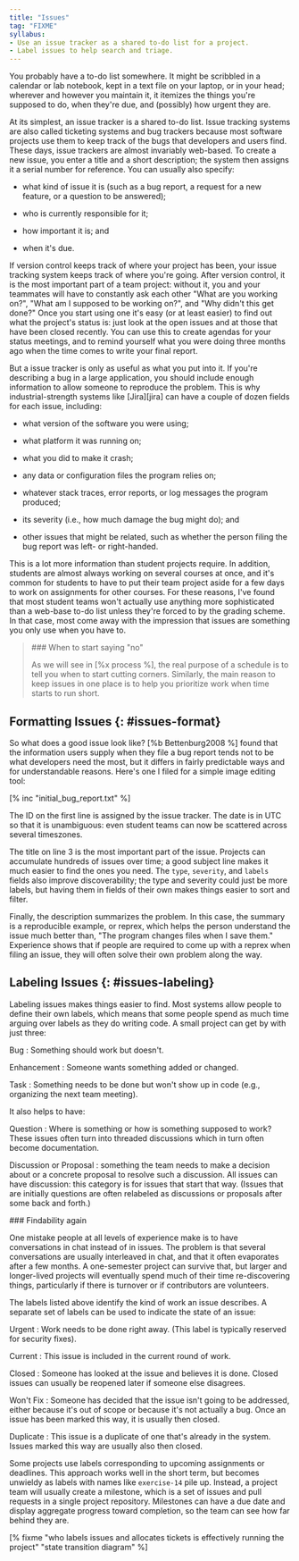```yaml
---
title: "Issues"
tag: "FIXME"
syllabus:
- Use an issue tracker as a shared to-do list for a project.
- Label issues to help search and triage.
---
```


You probably have a to-do list somewhere.
It might be scribbled in a calendar or lab notebook,
kept in a text file on your laptop,
or in your head;
wherever and however you maintain it,
it itemizes the things you're supposed to do,
when they're due,
and (possibly) how urgent they are.

At its simplest,
an issue tracker is a shared to-do list.
Issue tracking systems are also called ticketing systems and bug trackers
because most software projects use them
to keep track of the bugs that developers and users find.
These days,
issue trackers are almost invariably web-based.
To create a new issue,
you enter a title and a short description;
the system then assigns it a serial number for reference.
You can usually also specify:

-   what kind of issue it is
    (such as a bug report,
    a request for a new feature,
    or a question to be answered);

-   who is currently responsible for it;

-   how important it is; and

-   when it's due.

If version control keeps track of where your project has been,
your issue tracking system keeps track of where you're going.
After version control,
it is the most important part of a team project:
without it,
you and your teammates will have to constantly ask each other
"What are you working on?",
"What am I supposed to be working on?",
and "Why didn't this get done?"
Once you start using one it's easy (or at least easier)
to find out what the project's status is:
just look at the open issues and at those that have been closed recently.
You can use this to create agendas for your status meetings,
and to remind yourself what you were doing three months ago
when the time comes to write your final report.

But a issue tracker is only as useful as what you put into it.
If you're describing a bug in a large application,
you should include enough information to allow someone to reproduce the problem.
This is why industrial-strength systems like [Jira][jira]
can have a couple of dozen fields for each issue,
including:

-   what version of the software you were using;

-   what platform it was running on;

-   what you did to make it crash;

-   any data or configuration files the program relies on;

-   whatever stack traces, error reports, or log messages the program produced;

-   its severity (i.e., how much damage the bug might do); and

-   other issues that might be related,
    such as whether the person filing the bug report was left- or right-handed.

This is a lot more information than student projects require.
In addition,
students are almost always working on several courses at once,
and it's common for students to have to put their team project aside for a few days
to work on assignments for other courses.
For these reasons,
I've found that most student teams won't actually use
anything more sophisticated than a web-base to-do list
unless they're forced to by the grading scheme.
In that case,
most come away with the impression that
issues are something you only use when you have to.

<blockquote markdown="1">
### When to start saying "no"

As we will see in [%x process %],
the real purpose of a schedule is to tell you when to start cutting corners.
Similarly,
the main reason to keep issues in one place
is to help you prioritize work when time starts to run short.
</blockquote>

## Formatting Issues {: #issues-format}

So what does a good issue look like?
[%b Bettenburg2008 %] found that
the information users supply when they file a bug report
tends not to be what developers need the most,
but it differs in fairly predictable ways and for understandable reasons.
Here's one I filed for a simple image editing tool:

[% inc "initial_bug_report.txt" %]

The ID on the first line is assigned by the issue tracker.
The date is in UTC so that it is unambiguous:
even student teams can now be scattered across several timeszones.

The title on line 3 is the most important part of the issue.
Projects can accumulate hundreds of issues over time;
a good subject line makes it much easier to find the ones you need.
The `type`, `severity`, and `labels` fields also improve discoverability;
the type and severity could just be more labels,
but having them in fields of their own makes things easier to sort and filter.

Finally,
the description summarizes the problem.
In this case,
the summary is a reproducible example, or reprex,
which helps the person understand the issue much better than,
"The program changes files when I save them."
Experience shows that if people are required to come up with a reprex when filing an issue,
they will often solve their own problem along the way.

## Labeling Issues {: #issues-labeling}

Labeling issues makes things easier to find.
Most systems allow people to define their own labels,
which means that some people spend as much time arguing over labels
as they do writing code.
A small project can get by with just three:

Bug
:   Something should work but doesn't.

Enhancement
:   Someone wants something added or changed.

Task
:   Something needs to be done but won't show up in code
    (e.g., organizing the next team meeting).

It also helps to have:

Question
:   Where is something or how is something supposed to work?
    These issues often turn into threaded discussions
    which in turn often become documentation.

Discussion or Proposal
:   something the team needs to make a decision about or a concrete proposal to
    resolve such a discussion.  All issues can have discussion: this category is
    for issues that start that way.  (Issues that are initially questions are
    often relabeled as discussions or proposals after some back and forth.)

<div class="callout" markdown="1">
### Findability again

One mistake people at all levels of experience make
is to have conversations in chat instead of in issues.
The problem is that several conversations are usually interleaved in chat,
and that it often evaporates after a few months.
A one-semester project can survive that,
but larger and longer-lived projects will eventually spend much of their time re-discovering things,
particularly if there is turnover or if contributors are volunteers.
</div>

The labels listed above identify the kind of work an issue describes.
A separate set of labels can be used to indicate the state of an issue:

Urgent
:   Work needs to be done right away.
    (This label is typically reserved for security fixes).

Current
:   This issue is included in the current round of work.

Closed
:   Someone has looked at the issue and believes it is done.
    Closed issues can usually be reopened later if someone else disagrees.

Won't Fix
:   Someone has decided that the issue isn't going to be addressed,
    either because it's out of scope or because it's not actually a bug.
    Once an issue has been marked this way, it is usually then closed.

Duplicate
:   This issue is a duplicate of one that's already in the system.
    Issues marked this way are usually also then closed.

Some projects use labels corresponding to upcoming assignments or deadlines.
This approach works well in the short term,
but becomes unwieldy as labels with names like `exercise-14` pile up.
Instead,
a project team will usually create a milestone,
which is a set of issues and pull requests in a single project repository.
Milestones can have a due date and display aggregate progress toward completion,
so the team can see how far behind they are.

[% fixme
   "who labels issues and allocates tickets is effectively running the project"
   "state transition diagram"
%]

